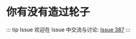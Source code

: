 # 你有没有造过轮子



::: tip Issue 
 欢迎在 Issue 中交流与讨论: [Issue 387](https://github.com/shfshanyue/Daily-Question/issues/387) 
:::



